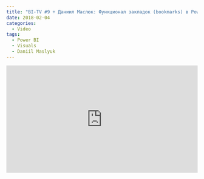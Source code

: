 ```yaml
---
title: "BI-TV #9 + Даниил Маслюк: Функционал закладок (bookmarks) в Power BI"
date: 2018-02-04
categories:
  - Video
tags:
  - Power BI
  - Visuals
  - Daniil Maslyuk
---
```

<style>.embed-container { position: relative; padding-bottom: 56.25%; height: 0; overflow: hidden; max-width: 100%; } .embed-container iframe, .embed-container object, .embed-container embed { position: absolute; top: 0; left: 0; width: 100%; height: 100%; }</style><div class='embed-container'><iframe src='https://www.youtube.com/embed/F6dGgMMlGsQ' frameborder='0' allowfullscreen></iframe></div>

